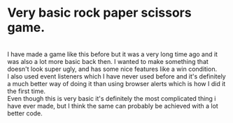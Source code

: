 # Very basic rock paper scissors game. 
<br>
I have made a game like this before but it was a very long time ago and it was also a lot more basic back then. I wanted to make something that doesn't look super ugly, 
and has some nice features like a win condition. <br> I also used event listeners which I have never used before and it's definitely a much better way of doing it than 
using browser alerts which is how I did it the first time. <br>
Even though this is very basic it's definitely the most complicated thing i have ever made, but I think the same 
can probably be achieved with a lot better code. 
